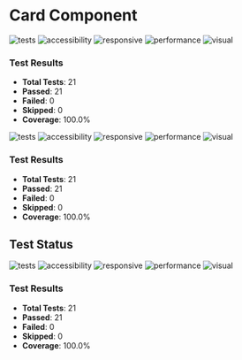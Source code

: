 # Card Component




![tests](https://img.shields.io/badge/tests-21%2F21%20tests-#4c1) ![accessibility](https://img.shields.io/badge/accessibility-passing-#4c1) ![responsive](https://img.shields.io/badge/responsive-pending-#9f9f9f) ![performance](https://img.shields.io/badge/performance-untested-#9f9f9f) ![visual](https://img.shields.io/badge/visual-pending-#9f9f9f) 

### Test Results

- **Total Tests**: 21
- **Passed**: 21
- **Failed**: 0
- **Skipped**: 0
- **Coverage**: 100.0%



![tests](https://img.shields.io/badge/tests-21%2F21%20tests-#4c1) ![accessibility](https://img.shields.io/badge/accessibility-passing-#4c1) ![responsive](https://img.shields.io/badge/responsive-pending-#9f9f9f) ![performance](https://img.shields.io/badge/performance-untested-#9f9f9f) ![visual](https://img.shields.io/badge/visual-tested-#4c1) 

### Test Results

- **Total Tests**: 21
- **Passed**: 21
- **Failed**: 0
- **Skipped**: 0
- **Coverage**: 100.0%

## Test Status

![tests](https://img.shields.io/badge/tests-21%2F21%20tests-#4c1) ![accessibility](https://img.shields.io/badge/accessibility-passing-#4c1) ![responsive](https://img.shields.io/badge/responsive-pending-#9f9f9f) ![performance](https://img.shields.io/badge/performance-untested-#9f9f9f) ![visual](https://img.shields.io/badge/visual-tested-#4c1) 

### Test Results

- **Total Tests**: 21
- **Passed**: 21
- **Failed**: 0
- **Skipped**: 0
- **Coverage**: 100.0%
